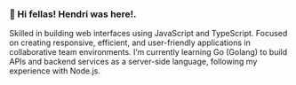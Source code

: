 ### 👋 Hi fellas! Hendri was here!.
Skilled in building web interfaces using JavaScript and TypeScript. Focused on creating responsive, efficient, and user-friendly applications in collaborative team environments. I’m currently learning Go (Golang) to build APIs and backend services as a server-side language, following my experience with Node.js.
